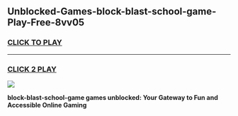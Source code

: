 
## Unblocked-Games-block-blast-school-game-Play-Free-8vv05
<h3>
<a href="https://premium76.site?title=block-blast-school-game&ref=18A">CLICK TO PLAY</a></h3>
<hr>

<h3>
<a href="https://premium76.site?title=block-blast-school-game&ref=18A">CLICK 2 PLAY</a>
  
</h3>

<a href="https://premium76.site?title=block-blast-school-game&ref=18A"><img src="https://clearcache.store/games.png"></a>


**block-blast-school-game games unblocked: Your Gateway to Fun and Accessible Online Gaming**
